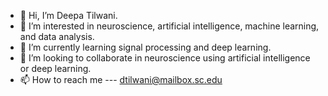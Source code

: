 - 👋 Hi, I’m Deepa Tilwani.
- 👀 I’m interested in neuroscience, artificial intelligence, machine learning, and data analysis.
- 🌱 I’m currently learning signal processing and deep learning.
- 💞️ I’m looking to collaborate in neuroscience using artificial intelligence or deep learning.
- 📫 How to reach me --- dtilwani@mailbox.sc.edu

<!---
Deepa-Tilwani/Deepa-Tilwani is a ✨ special ✨ repository because its `README.md` (this file) appears on your GitHub profile.
You can click the Preview link to take a look at your changes.
--->
